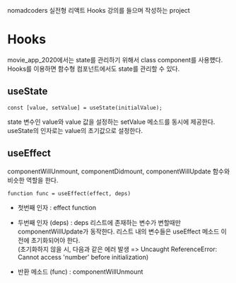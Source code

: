 nomadcoders 실전형 리액트 Hooks 강의를 들으며 작성하는 project

Hooks
======
movie_app_2020에서는 state를 관리하기 위해서 class component를 사용헀다. 
Hooks를 이용하면 함수형 컴포넌트에서도 state를 관리할 수 있다.




useState
------
``` const [value, setValue] = useState(initialValue); ```

state 변수인 value와 value 값을 설정하는 setValue 메소드를 동시에 제공한다.
useState의 인자로는 value의 초기값으로 설정한다.

useEffect
------
componentWillUnmount, componentDidmount, componentWillUpdate 함수와 비슷한 역할을 한다.

``` function func = useEffect(effect, deps) ```

- 첫번째 인자 : effect function <br>
- 두번째 인자 (deps) : deps 리스트에 존재하는 변수가 변할때만 componentWillUpdate가 동작한다.
리스트 내의 변수들은 useEffect 메소드 이전에 초기화되어야 한다. 
<br> (초기화하지 않을 시, 다음과 같은 에러 발생 => Uncaught ReferenceError: Cannot access 'number' before initialization) 


- 반환 메소드 (func) : componentWillUnmount

